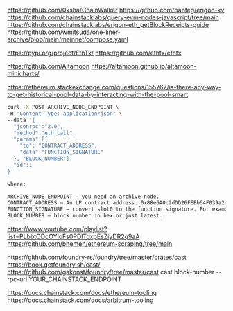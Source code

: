 https://github.com/0xsha/ChainWalker
https://github.com/banteg/erigon-kv
https://github.com/chainstacklabs/query-evm-nodes-javascript/tree/main
https://github.com/chainstacklabs/erigon-eth_getBlockReceipts-guide
https://github.com/wmitsuda/one-liner-archive/blob/main/mainnet/compose.yaml

https://pypi.org/project/EthTx/
https://github.com/ethtx/ethtx

https://github.com/Altamoon
https://altamoon.github.io/altamoon-minicharts/

https://ethereum.stackexchange.com/questions/155767/is-there-any-way-to-get-historical-pool-data-by-interacting-with-the-pool-smart
```bash
curl -X POST ARCHIVE_NODE_ENDPOINT \
-H "Content-Type: application/json" \
--data '{
  "jsonrpc":"2.0",
  "method":"eth_call",
  "params":[{
    "to": "CONTRACT_ADDRESS",
    "data":"FUNCTION_SIGNATURE"
  }, "BLOCK_NUMBER"],
  "id":1
}'

where:

ARCHIVE_NODE_ENDPOINT — you need an archive node.
CONTRACT_ADDRESS — An LP contract address. 0x88e6A0c2dDD26FEEb64F039a2c41296FcB3f5640 in our case.
FUNCTION_SIGNATURE — convert slot0 to the function signature. For example, use an online tool, paste slot0 in Function name and parameters type and get 0x3850c7bd.
BLOCK_NUMBER — block number in hex or just latest.
```

https://www.youtube.com/playlist?list=PLbbtODcOYIoFs0PDlTdxpEsZiyDR2q9aA
https://github.com/bhemen/ethereum-scraping/tree/main

https://github.com/foundry-rs/foundry/tree/master/crates/cast
https://book.getfoundry.sh/cast/
https://github.com/gakonst/foundry/tree/master/cast
cast block-number --rpc-url YOUR_CHAINSTACK_ENDPOINT

https://docs.chainstack.com/docs/ethereum-tooling
https://docs.chainstack.com/docs/arbitrum-tooling
